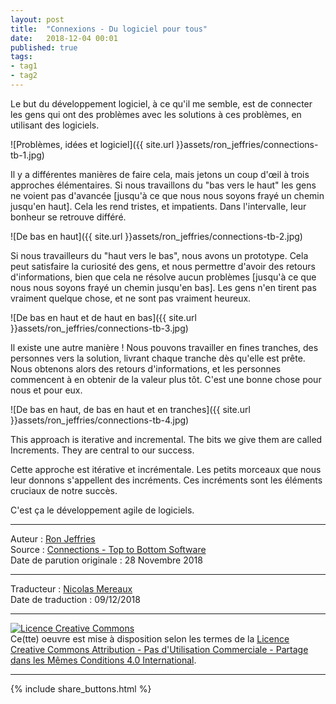 ```yaml
---
layout: post
title:  "Connexions - Du logiciel pour tous"
date:   2018-12-04 00:01
published: true
tags:
- tag1
- tag2
---
```


Le but du développement logiciel, à ce qu'il me semble, est de connecter les gens qui ont des problèmes avec les solutions à ces problèmes, en utilisant des logiciels.

![Problèmes, idées et logiciel]({{ site.url }}assets/ron_jeffries/connections-tb-1.jpg)

Il y a différentes manières de faire cela, mais jetons un coup d'œil à trois approches élémentaires. Si nous travaillons du "bas vers le haut" les gens ne voient pas d'avancée [jusqu'à ce que nous nous soyons frayé un chemin jusqu'en haut]. Cela les rend tristes, et impatients. Dans l'intervalle, leur bonheur se retrouve différé.

![De bas en haut]({{ site.url }}assets/ron_jeffries/connections-tb-2.jpg)

Si nous travailleurs du "haut vers le bas", nous avons un prototype. Cela peut satisfaire la curiosité des gens, et nous permettre d'avoir des retours d'informations, bien que cela ne résolve aucun problèmes [jusqu'à ce que nous nous soyons frayé un chemin jusqu'en bas]. Les gens n'en tirent pas vraiment  quelque chose, et ne sont pas vraiment heureux.

![De bas en haut et de haut en bas]({{ site.url }}assets/ron_jeffries/connections-tb-3.jpg)

Il existe une autre manière ! Nous pouvons travailler en fines tranches, des personnes vers la solution, livrant chaque tranche dès qu'elle est prête. Nous obtenons alors des retours d'informations, et les personnes commencent à en obtenir de la valeur plus tôt. C'est une bonne chose pour nous et pour eux.

![De bas en haut, de bas en haut et en tranches]({{ site.url }}assets/ron_jeffries/connections-tb-4.jpg)

This approach is iterative and incremental. The bits we give them are called Increments. They are central to our success.

Cette approche est itérative et incrémentale. Les petits morceaux que nous leur donnons s'appellent des incréments. Ces incréments sont les éléments cruciaux de notre succès.

C'est ça le développement agile de logiciels.

---
Auteur : [Ron Jeffries](https://ronjeffries.com/about.html)  
Source : [Connections - Top to Bottom Software](https://ronjeffries.com/articles/018-01ff/top-bottom-twitter/)  
Date de parution originale : 28 Novembre 2018  

---
Traducteur : [Nicolas Mereaux](http://www.les-traducteurs-agiles.org/traducteurs/)  
Date de traduction : 09/12/2018  

---

<a rel="license" href="http://creativecommons.org/licenses/by-nc-sa/4.0/"><img alt="Licence Creative Commons" style="border-width:0" src="http://i.creativecommons.org/l/by-nc-sa/4.0/88x31.png" /></a><br />Ce(tte) oeuvre est mise à disposition selon les termes de la <a rel="license" href="http://creativecommons.org/licenses/by-nc-sa/4.0/">Licence Creative Commons Attribution - Pas d'Utilisation Commerciale - Partage dans les Mêmes Conditions 4.0 International</a>.

---

{% include share_buttons.html %}
